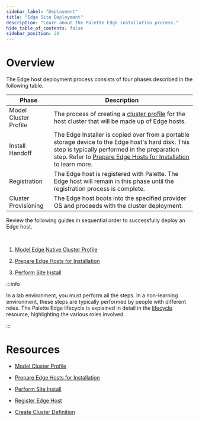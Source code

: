 ```yaml
---
sidebar_label: "Deployment"
title: "Edge Site Deployment"
description: "Learn about the Palette Edge installation process."
hide_table_of_contents: false
sidebar_position: 20
---
```


# Overview


The Edge host deployment process consists of four phases described in the following table.

| Phase| Description|
| ---| ---|
| Model Cluster Profile | The process of creating a [cluster profile](/cluster-profiles) for the host cluster that will be made up of Edge hosts. |
| Install Handoff | The Edge Installer is copied over from a portable storage device to the Edge host's hard disk. This step is typically performed in the preparation step. Refer to [Prepare Edge Hosts for Installation](/clusters/edge/site-deployment/stage) to learn more.|
| Registration |  The Edge host is registered with Palette. The Edge host will remain in this phase until the registration process is complete.|
|Cluster Provisioning | The Edge host boots into the specified provider OS and proceeds with the cluster deployment.|


Review the following guides in sequential order to successfully deploy an Edge host.

<br />

1. [Model Edge Native Cluster Profile](/clusters/edge/site-deployment/model-profile)


2. [Prepare Edge Hosts for Installation](/clusters/edge/site-deployment/stage)


3. [Perform Site Install](/clusters/edge/site-deployment/site-installation)

:::info

In a lab environment, you must perform all the steps. In a non-learning environment, these steps are typically performed by people with different roles. The Palette Edge lifecycle is explained in detail in the [lifecycle](/clusters/edge/edge-native-lifecycle) resource, highlighting the various roles involved.

:::


# Resources

- [Model Cluster Profile](/clusters/edge/site-deployment/model-profile)


- [Prepare Edge Hosts for Installation](/clusters/edge/site-deployment/stage)


- [Perform Site Install](/clusters/edge/site-deployment/site-installation)


- [Register Edge Host](/clusters/edge/site-deployment/site-installation/edge-host-registration)


- [Create Cluster Definition](/clusters/edge/site-deployment/site-installation/cluster-deployment)
